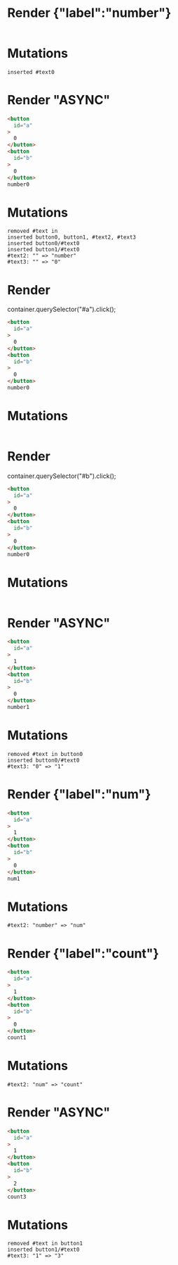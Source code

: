 # Render {"label":"number"}
```html

```

# Mutations
```
inserted #text0
```


# Render "ASYNC"
```html
<button
  id="a"
>
  0
</button>
<button
  id="b"
>
  0
</button>
number0
```

# Mutations
```
removed #text in 
inserted button0, button1, #text2, #text3
inserted button0/#text0
inserted button1/#text0
#text2: "" => "number"
#text3: "" => "0"
```


# Render 
container.querySelector("#a").click();

```html
<button
  id="a"
>
  0
</button>
<button
  id="b"
>
  0
</button>
number0
```

# Mutations
```

```


# Render 
container.querySelector("#b").click();

```html
<button
  id="a"
>
  0
</button>
<button
  id="b"
>
  0
</button>
number0
```

# Mutations
```

```


# Render "ASYNC"
```html
<button
  id="a"
>
  1
</button>
<button
  id="b"
>
  0
</button>
number1
```

# Mutations
```
removed #text in button0
inserted button0/#text0
#text3: "0" => "1"
```


# Render {"label":"num"}
```html
<button
  id="a"
>
  1
</button>
<button
  id="b"
>
  0
</button>
num1
```

# Mutations
```
#text2: "number" => "num"
```


# Render {"label":"count"}
```html
<button
  id="a"
>
  1
</button>
<button
  id="b"
>
  0
</button>
count1
```

# Mutations
```
#text2: "num" => "count"
```


# Render "ASYNC"
```html
<button
  id="a"
>
  1
</button>
<button
  id="b"
>
  2
</button>
count3
```

# Mutations
```
removed #text in button1
inserted button1/#text0
#text3: "1" => "3"
```